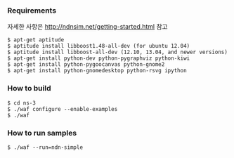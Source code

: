 ### Requirements
자세한 사항은 http://ndnsim.net/getting-started.html 참고 
```
$ apt-get aptitude
$ aptitude install libboost1.48-all-dev (for ubuntu 12.04)
$ aptitude install libboost-all-dev (12.10, 13.04, and newer versions)
$ apt-get install python-dev python-pygraphviz python-kiwi
$ apt-get install python-pygoocanvas python-gnome2
$ apt-get install python-gnomedesktop python-rsvg ipython
```
### How to build
```
$ cd ns-3
$ ./waf configure --enable-examples
$ ./waf
```
### How to run samples
```
$ ./waf --run=ndn-simple
```

